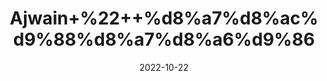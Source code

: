 ---
title: 'Ajwain+%22++%d8%a7%d8%ac%d9%88%d8%a7%d8%a6%d9%86'
date: '2022-10-22' 
metatag: '' 
inventory: '0' 
draft: false 
# meta description 
shortDescripton: 'Carom+Seeds+%22+It+fights+bacteria+and+fungi.+Carom+seeds+have+powerful+antibacterial+and+antifungal+properties.'
description: 'Seed+%d8%aa%d8%ae%d9%85++%d8%a8%db%8c%d8%ac'
longdescription: ''
featured: True
# product Price
price: '100.0'
# Product Short Description
shortDescription: 'Carom+Seeds+%22+It+fights+bacteria+and+fungi.+Carom+seeds+have+powerful+antibacterial+and+antifungal+properties.'
productID: '493DDAC2-2F26-ED11-9968-005056B3A416'
type: 'products'
category: 'Seed+%d8%aa%d8%ae%d9%85++%d8%a8%db%8c%d8%ac' 
thumnailproduct: 'https://eraconnect.blob.core.windows.net/product-images/aminsaddiquidawakhana/493DDAC2-2F26-ED11-9968-005056B3A416.webp' 
images:
  - image: 'https://eraconnect.blob.core.windows.net/product-images/aminsaddiquidawakhana/493DDAC2-2F26-ED11-9968-005056B3A416.webp'  
Variants:
---